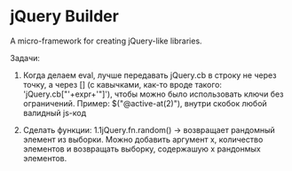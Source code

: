 jQuery Builder
==============

A micro-framework for creating jQuery-like libraries.

Задачи:

1. Когда делаем eval, лучше передавать jQuery.cb в строку не через точку, а через [] (с кавычками, как-то вроде такого: 'jQuery.cb["'+expr+'"]'), чтобы можно было использовать ключи без ограничений. Пример: $("@active-at(2)"), внутри скобок любой валидный js-код

2. Сделать функции:
  1.1jQuery.fn.random() -> возвращает рандомный элемент из выборки. Можно добавить аргумент x, количество элементов и возвращать выборку, содержашую x рандонмых элементов.

